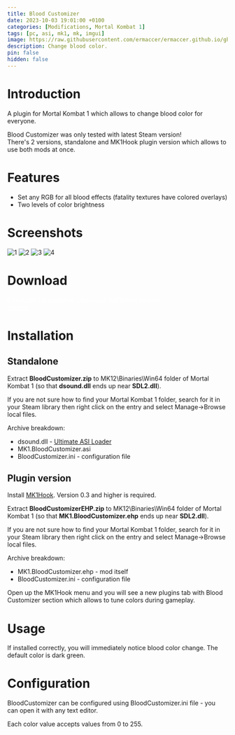 ```yaml
---
title: Blood Customizer
date: 2023-10-03 19:01:00 +0100
categories: [Modifications, Mortal Kombat 1]
tags: [pc, asi, mk1, mk, imgui]   
image: https://raw.githubusercontent.com/ermaccer/ermaccer.github.io/gh-pages/assets/mods/mk1/bc/1.jpg
description: Change blood color.
pin: false
hidden: false
---
```


# Introduction
A plugin for Mortal Kombat 1 which allows to change blood color for everyone.

<div class="alert bg-dark">
 Blood Customizer was only tested with latest Steam version!
</div>

<div class="alert bg-dark">
 There's 2 versions, standalone and MK1Hook plugin version which allows to use both mods at once.
</div>

# Features
- Set any RGB for all blood effects (fatality textures have colored overlays)
- Two levels of color brightness

# Screenshots
<img class="img-fluid mx-auto" alt="1" src="{% link assets/mods/mk1/bc/1.jpg %}">
<img class="img-fluid mx-auto" alt="2" src="{% link assets/mods/mk1/bc/2.jpg %}">
<img class="img-fluid mx-auto" alt="3" src="{% link assets/mods/mk1/bc/3.jpg %}">
<img class="img-fluid mx-auto" alt="4" src="{% link assets/mods/mk1/bc/4.jpg %}">

# Download

<a class="btn btn-block btn-dark bg-dark text-gray btn-lg" style="color: white;" href="https://github.com/ermaccer/MK1.BloodCustomizer/releases/latest/download/BloodCustomizer.zip" role="button">
<i class="fas fa-download"></i>
Download (Standalone)
</a>
<a class="btn btn-block btn-dark bg-dark text-gray btn-lg" style="color: white;" href="https://github.com/ermaccer/MK1.BloodCustomizer/releases/latest/download/BloodCustomizerEHP.zip" role="button">
<i class="fas fa-download"></i>
Download (MK1Hook Version)
</a>
<br>
<a class="btn btn-block btn-dark bg-dark text-gray btn-lg" style="color: white;" href="https://github.com/ermaccer/MK1.BloodCustomizer/" role="button">
<i class="fab fa-github"></i>
Source
</a>


# Installation 

## Standalone

Extract **BloodCustomizer.zip** to MK12\Binaries\Win64 folder of Mortal Kombat 1 (so that **dsound.dll** ends up near **SDL2.dll**).

If you are not sure how to find your Mortal Kombat 1 folder, search for it in your Steam library then right click on the entry and select Manage->Browse local files.

Archive breakdown:

 - dsound.dll - [Ultimate ASI Loader](https://github.com/ThirteenAG/Ultimate-ASI-Loader/)
 - MK1.BloodCustomizer.asi
 - BloodCustomizer.ini - configuration file


## Plugin version


Install <a href="https://ermaccer.github.io/posts/mk1hook/">MK1Hook</a>. Version 0.3 and higher is required.

Extract **BloodCustomizerEHP.zip** to MK12\Binaries\Win64 folder of Mortal Kombat 1 (so that **MK1.BloodCustomizer.ehp** ends up near **SDL2.dll**).

If you are not sure how to find your Mortal Kombat 1 folder, search for it in your Steam library then right click on the entry and select Manage->Browse local files.

Archive breakdown:

 - MK1.BloodCustomizer.ehp - mod itself
 - BloodCustomizer.ini - configuration file

Open up the MK1Hook menu and you will see a new plugins tab with Blood Customizer section which allows to tune colors during gameplay.



# Usage

If installed correctly, you will immediately notice blood color change. The default color is dark green.


# Configuration

BloodCustomizer can be configured using BloodCustomizer.ini file - you can open it with any text editor.

Each color value accepts values from 0 to 255.


